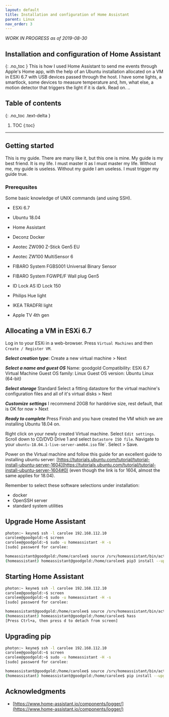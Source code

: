 ```yaml
---
layout: default
title: Installation and configuration of Home Assistant
parent: Linux
nav_order: 3
---
```

*WORK IN PROGRESS as of 2019-08-30*
## Installation and configuration of Home Assistant
{: .no_toc }
This is how I used Home Assistant to send me events through Apple's Home app, with the help of an Ubuntu installation allocated on a VM in ESXi 6.7 with USB devices passed through the host. 
I have some lights, a smartlock, some devices to measure temperature and, hm, what else, a motion detector that triggers the light if it is dark. Read on. ..

## Table of contents
{: .no_toc .text-delta }

1. TOC
{:toc}
---

## Getting started
This is my guide. There are many like it, but this one is mine. My guide is my best friend. It is my life. 
I must master it as I must master my life. Without me, my guide is useless. Without my guide I am useless. I must trigger my guide true. 

### Prerequsites
Some basic knowledge of UNIX commands (and using SSH).

* ESXi 6.7
* Ubuntu 18.04
* Home Assistant
* Deconz Docker

* Aeotec ZW090 Z-Stick Gen5 EU
* Aeotec ZW100 MultiSensor 6
* FIBARO System FGBS001 Universal Binary Sensor
* FIBARO System FGWPE/F Wall plug Gen5
* ID Lock AS ID Lock 150
* Philips Hue light
* IKEA TRADFRI light
* Apple TV 4th gen

## Allocating a VM in ESXi 6.7
Log in to your ESXi in a web-browser. Press `Virtual Machines` and then `Create / Register VM`.

***Select creation type***:
Create a new virtual machine > Next

***Select a name and guest OS***
Name: goodgold
Compatibility: ESXi 6.7 Virtual Machine
Guest OS family: Linux
Guest OS version: Ubuntu Linux (64-bit)

***Select storage***
Standard
Select a fitting datastore for the virtual machine's configuration files and all of it's virtual disks > Next

***Customize settings***
I recommend 20GB for harddrive size, rest default, that is OK for now > Next

***Ready to complete***
Press Finish and you have created the VM which we are installing Ubuntu 18.04 on.

Right click on your newly created Virtual machine. Select `Edit settings`. Scroll down to CD/DVD Drive 1 and select `Datastore ISO file`. Navigate to your `ubuntu-18.04.1-live-server-amd64.iso` file`.  Select > Save. 

Power on the Virtual machine and follow this guide for an excellent guide to installing ubuntu server: [https://tutorials.ubuntu.com/tutorial/tutorial-install-ubuntu-server-1604](https://tutorials.ubuntu.com/tutorial/tutorial-install-ubuntu-server-1604#0) 
(even though the link is for 1604, almost the same applies for 18.04).

Remember to select these software selections under installation:
* docker
* OpenSSH server
* standard system utilities


## Upgrade Home Assistant
```bash
photon:~ keyne$ ssh -l carolee 192.168.112.10
carolee@goodgold:~$ screen
carolee@goodgold:~$ sudo -u homeassistant -H -s
[sudo] password for carolee: 

homeassistant@goodgold:/home/carolee$ source /srv/homeassistant/bin/activate
(homeassistant) homeassistant@goodgold:/home/carolee$ pip3 install --upgrade homeassistant
```

## Starting Home Assistant
```bash
photon:~ keyne$ ssh -l carolee 192.168.112.10
carolee@goodgold:~$ screen
carolee@goodgold:~$ sudo -u homeassistant -H -s
[sudo] password for carolee: 

homeassistant@goodgold:/home/carolee$ source /srv/homeassistant/bin/activate
(homeassistant) homeassistant@goodgold:/home/carolee$ hass
[Press Ctrl+a, then press d to detach from screen]
```

## Upgrading pip
```bash
photon:~ keyne$ ssh -l carolee 192.168.112.10
carolee@goodgold:~$ screen
carolee@goodgold:~$ sudo -u homeassistant -H -s
[sudo] password for carolee: 

homeassistant@goodgold:/home/carolee$ source /srv/homeassistant/bin/activate
(homeassistant) homeassistant@goodgold:/home/carolee$ pip install --upgrade pip
```

## Acknowledgments
* [https://www.home-assistant.io/components/logger/](https://www.home-assistant.io/components/logger/)